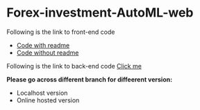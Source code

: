 # Forex-investment-AutoML-web

Following is the link to front-end code
* [Code with readme](https://github.com/adriantims1/CSE316Frontend/tree/finalstage)
* [Code without readme](https://github.com/nilson01/finalFrontend)

Following is the link to back-end code
[Click me](https://github.com/nilson01/316projectBackend)

**Please go across different branch for diffeerent version:**
* Localhost version
* Online hosted version
